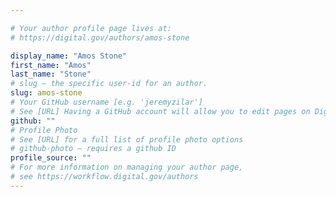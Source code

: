 ```yaml
---

# Your author profile page lives at:
# https://digital.gov/authors/amos-stone

display_name: "Amos Stone"
first_name: "Amos"
last_name: "Stone"
# slug — the specific user-id for an author.
slug: amos-stone
# Your GitHub username [e.g. 'jeremyzilar']
# See [URL] Having a GitHub account will allow you to edit pages on DigitalGov. The image used in your GitHub account can also be used to populate your digital.gov profile photo.
github: ""
# Profile Photo
# See [URL] for a full list of profile photo options
# github-photo — requires a github ID
profile_source: ""
# For more information on managing your author page,
# see https://workflow.digital.gov/authors
---
```

